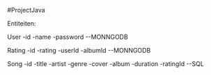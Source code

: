 #ProjectJava

Entiteiten:

User
-id
-name
-password
--MONNGODB

Rating
-id
-rating
-userId
-albumId
--MONNGODB

Song
-id
-title
-artist
-genre
-cover
-album
-duration
-ratingId
--SQL
